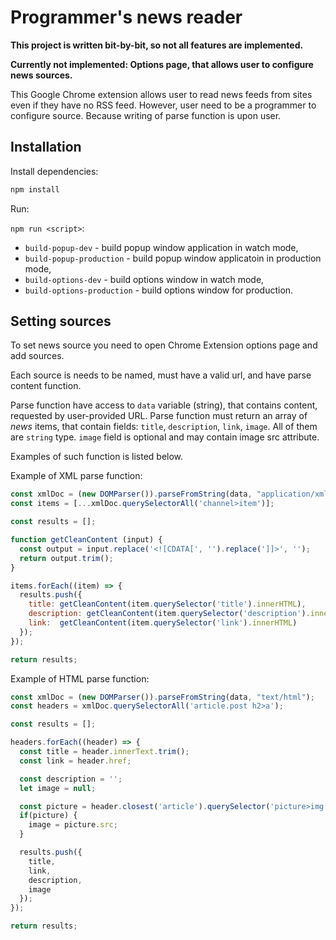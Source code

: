 # Programmer's news reader

**This project is written bit-by-bit, so not all features are implemented.**

**Currently not implemented: Options page, that allows user to configure news sources.**

This Google Chrome extension allows user to read news feeds from sites even
if they have no RSS feed. However, user need to be a programmer to configure source.
Because writing of parse function is upon user.

## Installation

Install dependencies:

```bash
npm install
```

Run:

`npm run <script>`:

- `build-popup-dev` - build popup window application in watch mode,
- `build-popup-production` - build popup window applicatoin in production mode,
- `build-options-dev` - build options window in watch mode,
- `build-options-production` - build options window for production.

## Setting sources

To set news source you need to open Chrome Extension options page and add
sources.

Each source is needs to be named, must have a valid url, and have parse content
function.

Parse function have access to `data` variable (string), that contains content,
requested by user-provided URL. Parse function must return an array of *news*
items, that contain fields: `title`, `description`, `link`, `image`.
All of them are `string` type. `image` field is optional and may contain image
src attribute.

Examples of such function is listed below.

Example of XML parse function:
```js
const xmlDoc = (new DOMParser()).parseFromString(data, "application/xml");
const items = [...xmlDoc.querySelectorAll('channel>item')];

const results = [];

function getCleanContent (input) {
  const output = input.replace('<![CDATA[', '').replace(']]>', '');
  return output.trim();
}

items.forEach((item) => {
  results.push({
    title: getCleanContent(item.querySelector('title').innerHTML),
    description: getCleanContent(item.querySelector('description').innerHTML),
    link:  getCleanContent(item.querySelector('link').innerHTML)
  });
});

return results;
```

Example of HTML parse function:
```js
const xmlDoc = (new DOMParser()).parseFromString(data, "text/html");
const headers = xmlDoc.querySelectorAll('article.post h2>a');

const results = [];

headers.forEach((header) => {
  const title = header.innerText.trim();
  const link = header.href;

  const description = '';
  let image = null;

  const picture = header.closest('article').querySelector('picture>img');
  if(picture) {
    image = picture.src;
  }

  results.push({
    title,
    link,
    description,
    image
  });
});

return results;
```
